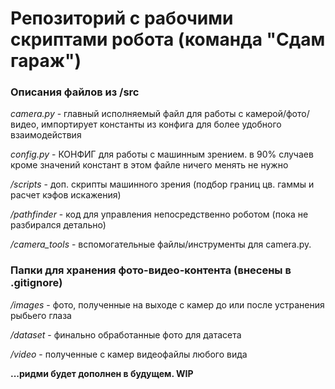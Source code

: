 # Репозиторий с рабочими скриптами робота (команда "Сдам гараж")

### Описания файлов из /src

_camera.py_ - главный исполняемый файл для работы с камерой/фото/видео, импортирует 
константы из конфига для более удобного взаимодействия

_config.py_ - КОНФИГ для работы с машинным зрением. в 90% случаев кроме значений констант в этом файле
ничего менять не нужно

_/scripts_ - доп. скрипты машинного зрения (подбор границ цв. гаммы и расчет кэфов искажения)

_/pathfinder_ - код для управления непосредственно роботом (пока не разбирался детально)

_/camera_tools_ - вспомогательные файлы/инструменты для camera.py. 

### Папки для хранения фото-видео-контента (внесены в .gitignore)

_/images_ - фото, полученные на выходе с камер до или после устранения рыбьего глаза

_/dataset_ - финально обработанные фото для датасета

_/video_ - полученные с камер видеофайлы любого вида

**...ридми будет дополнен в будущем. WIP**